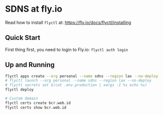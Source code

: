 # SDNS at fly.io

Read how to install `flyctl` at: https://fly.io/docs/flyctl/installing

## Quick Start

First thing first, you need to login to Fly.io: `flyctl auth login`

## Up and Running

```sh
flyctl apps create --org personal --name sdns --region lax --no-deploy
# flyctl launch --org personal --name sdns --region lax --no-deploy
# flyctl secrets set $(cat .env.production | xargs -I %s echo %s)
flyctl deploy

# Custom domain
flyctl certs create bcr.web.id
flyctl certs show bcr.web.id
```
